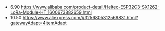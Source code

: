 - 6.90  https://www.alibaba.com/product-detail/Heltec-ESP32C3-SX1262-LoRa-Module-HT_1600673882659.html
- 10.50  https://www.aliexpress.com/i/3256805312569831.html?gatewayAdapt=4itemAdapt
